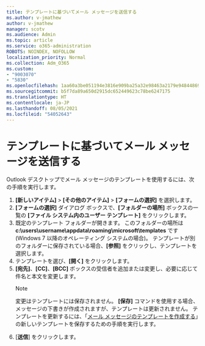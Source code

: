 ```yaml
---
title: テンプレートに基づいてメール メッセージを送信する
ms.author: v-jmathew
author: v-jmathew
manager: scotv
ms.audience: Admin
ms.topic: article
ms.service: o365-administration
ROBOTS: NOINDEX, NOFOLLOW
localization_priority: Normal
ms.collection: Adm_O365
ms.custom:
- "9003070"
- "5830"
ms.openlocfilehash: 1aa60a3be051194e3816e909ba25a32e98463a2179e94844869cd97a564548a6
ms.sourcegitcommit: b5f7da89a650d2915dc652449623c78be6247175
ms.translationtype: HT
ms.contentlocale: ja-JP
ms.lasthandoff: 08/05/2021
ms.locfileid: "54052643"
---
```

# <a name="send-an-email-message-based-on-a-template"></a>テンプレートに基づいてメール メッセージを送信する

Outlook デスクトップでメール メッセージのテンプレートを使用するには、次の手順を実行します。

1. **[新しいアイテム]** > **[その他のアイテム]** > **[フォームの選択]** を選択します。
2. **[フォームの選択]** ダイアログ ボックスで、**[フォルダーの場所]** ボックスの一覧の **[ファイル システム内のユーザー テンプレート]** をクリックします。
3. 既定のテンプレート フォルダーが開きます。 このフォルダーの場所は **c:\users\username\appdata\roaming\microsoft\templates** です (Windows 7 以降のオペレーティング システムの場合)。 テンプレートが別のフォルダーに保存されている場合、**[参照]** をクリックし、テンプレートを選択します。
4. テンプレートを選び、**[開く]** をクリックします。
5. **[宛先]**、**[CC]**、**[BCC]** ボックスの受信者を追加または変更し、必要に応じて件名と本文を変更します。
    > [!NOTE]
    > 変更はテンプレートには保存されません。 **[保存]** コマンドを使用する場合、メッセージの下書きが作成されますが、テンプレートは更新されません。 テンプレートを更新するには、「[メール メッセージのテンプレートを作成する](https://support.microsoft.com/office/create-an-email-message-template-43ec7142-4dd0-4351-8727-bd0977b6b2d1)」の新しいテンプレートを保存するための手順を実行します。
6. [**送信**] をクリックします。

